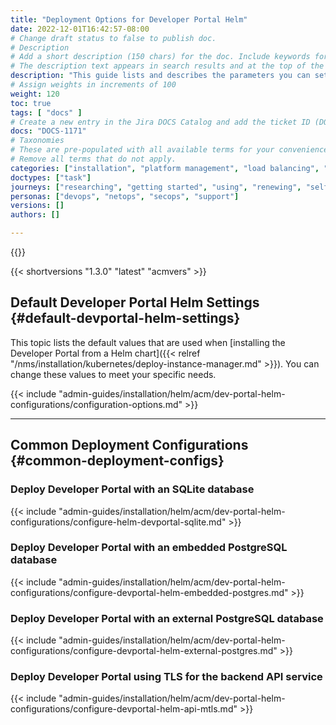 ```yaml
---
title: "Deployment Options for Developer Portal Helm"
date: 2022-12-01T16:42:57-08:00
# Change draft status to false to publish doc.
# Description
# Add a short description (150 chars) for the doc. Include keywords for SEO. 
# The description text appears in search results and at the top of the doc.
description: "This guide lists and describes the parameters you can set when deploying the Developer Portal from a Helm chart. "
# Assign weights in increments of 100
weight: 120
toc: true
tags: [ "docs" ]
# Create a new entry in the Jira DOCS Catalog and add the ticket ID (DOCS-<number>) below
docs: "DOCS-1171"
# Taxonomies
# These are pre-populated with all available terms for your convenience.
# Remove all terms that do not apply.
categories: ["installation", "platform management", "load balancing", "api management", "service mesh", "security", "analytics"]
doctypes: ["task"]
journeys: ["researching", "getting started", "using", "renewing", "self service"]
personas: ["devops", "netops", "secops", "support"]
versions: []
authors: []

---
```


{{<custom-styles>}}



{{< shortversions "1.3.0" "latest" "acmvers" >}}

## Default Developer Portal Helm Settings {#default-devportal-helm-settings}

This topic lists the default values that are used when [installing the Developer Portal from a Helm chart]({{< relref "/nms/installation/kubernetes/deploy-instance-manager.md" >}}). You can change these values to meet your specific needs.

{{< include "admin-guides/installation/helm/acm/dev-portal-helm-configurations/configuration-options.md" >}}

---

## Common Deployment Configurations {#common-deployment-configs}

### Deploy Developer Portal with an SQLite database

{{< include "admin-guides/installation/helm/acm/dev-portal-helm-configurations/configure-helm-devportal-sqlite.md" >}}

### Deploy Developer Portal with an embedded PostgreSQL database

{{< include "admin-guides/installation/helm/acm/dev-portal-helm-configurations/configure-devportal-helm-embedded-postgres.md" >}}

### Deploy Developer Portal with an external PostgreSQL database

{{< include "admin-guides/installation/helm/acm/dev-portal-helm-configurations/configure-devportal-helm-external-postgres.md" >}}

### Deploy Developer Portal using TLS for the backend API service

{{< include "admin-guides/installation/helm/acm/dev-portal-helm-configurations/configure-devportal-helm-api-mtls.md" >}}
